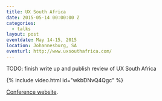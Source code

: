 ```yaml
---
title: UX South Africa
date: 2015-05-14 00:00:00 Z
categories:
  - talks
layout: post
eventdate: May 14-15, 2015
location: Johannesburg, SA
eventurl: http://www.uxsouthafrica.com/
---
```


<p>TODO: finish write up and publish review of UX South Africa</p>

{% include video.html id="wkbDNvQ4Qgc" %}

[Conference website](http://www.uxsouthafrica.com/conference/johannesburg-2015).

